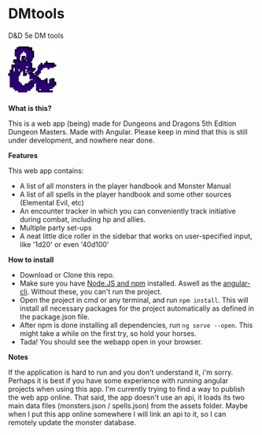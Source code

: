 # DMtools
D&amp;D 5e DM tools

<img src="src/assets/images/dnd-pixelated.png" width="100px" height="100px">

<b>What is this?</b>
<p>This is a web app (being) made for Dungeons and Dragons 5th Edition Dungeon Masters. Made with Angular.
Please keep in mind that this is still under development, and nowhere near done.</p>

<b>Features</b>
<p>This web app contains: </p>
<ul>
    <li>A list of all monsters in the player handbook and Monster Manual</li>
    <li>A list of all spells in the player handbook and some other sources (Elemental Evil, etc)</li>
    <li>An encounter tracker in which you can conveniently track initiative during combat, including hp and allies.</li>
    <li>Multiple party set-ups</li>
    <li>A neat little dice roller in the sidebar that works on user-specified input, like '1d20' or even '40d100'</li>
</ul> 

<b>How to install</b>
<ul>
    <li>Download or Clone this repo.</li>
    <li>Make sure you have <a href="https://docs.npmjs.com/getting-started/installing-node#installing-npm-from-the-nodejs-site">Node.JS and npm</a> installed. Aswell as the <a href="https://cli.angular.io/">angular-cli</a>. Without these, you can't run the project.</li>
    <li>Open the project in cmd or any terminal, and run <code>npm install</code>. This will install all necessary packages for the project automatically as defined in the package.json file.</li>
    <li>After npm is done installing all dependencies, run <code>ng serve --open</code>. This might take a while on the first try, so hold your horses.</li>
    <li>Tada! You should see the webapp open in your browser.</li>
</ul> 

<b>Notes</b>
<p>If the application is hard to run and you don't understand it, i'm sorry. Perhaps it is best if you have some experience with running angular projects when using this app. I'm currently trying to find a way to publish the web app online. That said, the app doesn't use an api, it loads its two main data files (monsters.json / spells.json) from the assets folder. Maybe when I put this app online somewhere I will link an api to it, so I can remotely update the monster database.</p>
